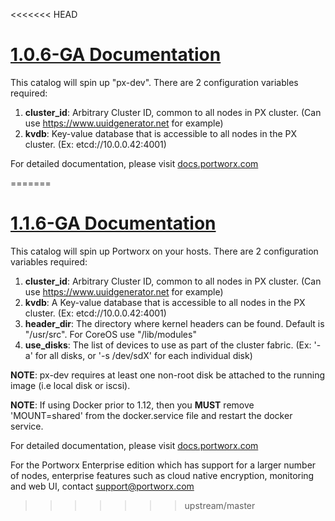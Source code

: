 <<<<<<< HEAD
# [1.0.6-GA Documentation](http://docs.portworx.com)

This catalog will spin up "px-dev".
There are 2 configuration variables required:
 1. **cluster_id**:  Arbitrary Cluster ID, common to all nodes in PX cluster.  (Can use https://www.uuidgenerator.net for example)
 2. **kvdb**:  Key-value database that is accessible to all nodes in the PX cluster.  (Ex: etcd://10.0.0.42:4001)

For detailed documentation, please visit [docs.portworx.com](http://docs.portworx.com)

=======
# [1.1.6-GA Documentation](http://docs.portworx.com)

This catalog will spin up Portworx on your hosts.
There are 2 configuration variables required:
 1. **cluster_id**:  Arbitrary Cluster ID, common to all nodes in PX cluster.  (Can use https://www.uuidgenerator.net for example)
 2. **kvdb**:  A Key-value database that is accessible to all nodes in the PX cluster.  (Ex: etcd://10.0.0.42:4001)
 3. **header_dir**: The directory where kernel headers can be found.  Default is "/usr/src".  For CoreOS use "/lib/modules"
 4. **use_disks**: The list of devices to use as part of the cluster fabric. (Ex: '-a' for all disks, or '-s /dev/sdX' for each individual disk)

**NOTE**: px-dev requires at least one non-root disk be attached to the running image (i.e local disk or iscsi).

**NOTE**: If using Docker prior to 1.12, then you **MUST** remove 'MOUNT=shared' from the docker.service file and restart the docker service.

For detailed documentation, please visit [docs.portworx.com](http://docs.portworx.com)

For the Portworx Enterprise edition which has support for a larger number of nodes, enterprise features such as cloud native encryption, monitoring and web UI, contact support@portworx.com

>>>>>>> upstream/master
